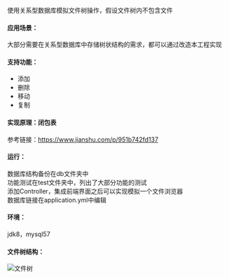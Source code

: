 使用关系型数据库模拟文件树操作，假设文件树内不包含文件  
#### 应用场景：
大部分需要在关系型数据库中存储树状结构的需求，都可以通过改造本工程实现
#### 支持功能：
* 添加 
* 删除 
* 移动 
* 复制
#### 实现原理：闭包表
参考链接：https://www.jianshu.com/p/951b742fd137
#### 运行：
数据库结构备份在db文件夹中  
功能测试在test文件夹中，列出了大部分功能的测试  
添加Controller，集成前端界面之后可以实现模拟一个文件浏览器    
数据库链接在application.yml中编辑
#### 环境：
jdk8，mysql57
#### 文件树结构：
![文件树](https://raw.githubusercontent.com/fatcats/treedemo/master/tree.png)
